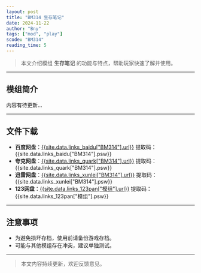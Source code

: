 ```yaml
---
layout: post
title: "BM314 生存笔记"
date: 2024-11-22
author: "Bny"
tags: ["mod", "play"]
scode: "BM314"
reading_time: 5
---
```


> 本文介绍模组 **生存笔记** 的功能与特点，帮助玩家快速了解并使用。

---

## 模组简介

内容有待更新...

---

## 文件下载
- **百度网盘**：[{{site.data.links_baidu["BM314"].url}}]({{site.data.links_baidu["BM314"].url}}) 提取码：{{site.data.links_baidu["BM314"].psw}}
- **夸克网盘**：[{{site.data.links_quark["BM314"].url}}]({{site.data.links_quark["BM314"].url}}) 提取码：{{site.data.links_quark["BM314"].psw}}
- **迅雷网盘**：[{{site.data.links_xunlei["BM314"].url}}]({{site.data.links_xunlei["BM314"].url}}) 提取码：{{site.data.links_xunlei["BM314"].psw}}
- **123网盘**：[{{site.data.links_123pan["模组"].url}}]({{site.data.links_123pan["模组"].url}}) 提取码：{{site.data.links_123pan["模组"].psw}}

---

## 注意事项
- 为避免损坏存档，使用前请备份游戏存档。
- 可能与其他模组存在冲突，建议单独测试。

---

> 本文内容持续更新，欢迎反馈意见。
